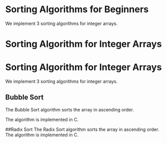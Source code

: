 # Sorting Algorithms for Beginners
We implement 3 sorting algorithms for integer arrays.
# Sorting Algorithm for Integer Arrays
# Sorting Algorithm for Integer Arrays

We implement 3 sorting algorithms for integer arrays.

## Bubble Sort

The Bubble Sort algorithm sorts the array in ascending order.

The algorithm is implemented in C.

##Radix Sort
The Radix Sort algorithm sorts the array in ascending order.
The algorithm is implemented in C.
